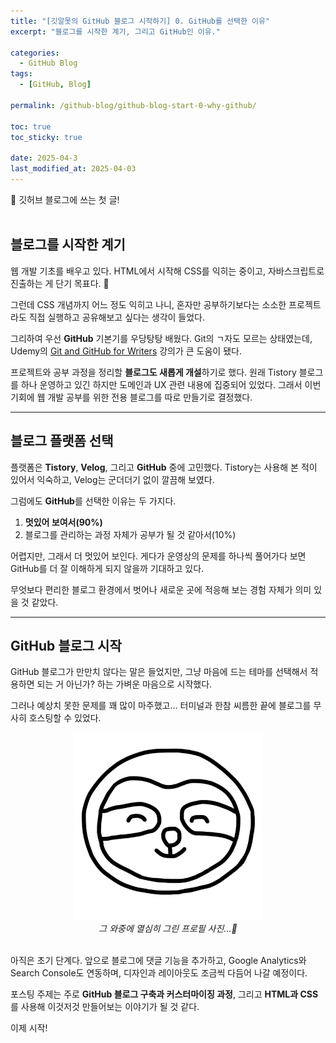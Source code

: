 ```yaml
---
title: "[깃알못의 GitHub 블로그 시작하기] 0. GitHub를 선택한 이유"
excerpt: "블로그를 시작한 계기, 그리고 GitHub인 이유."

categories:
  - GitHub Blog
tags:
  - [GitHub, Blog]

permalink: /github-blog/github-blog-start-0-why-github/

toc: true
toc_sticky: true

date: 2025-04-3
last_modified_at: 2025-04-03
---
```


🥳 깃허브 블로그에 쓰는 첫 글!
<br><br>

## 블로그를 시작한 계기

웹 개발 기초를 배우고 있다. HTML에서 시작해 CSS를 익히는 중이고, 자바스크립트로 진출하는 게 단기 목표다. 🐣

그런데 CSS 개념까지 어느 정도 익히고 나니, 혼자만 공부하기보다는 소소한 프로젝트라도 직접 실행하고 공유해보고 싶다는 생각이 들었다.

그리하여 우선 **GitHub** 기본기를 우당탕탕 배웠다. Git의 ㄱ자도 모르는 상태였는데, Udemy의 [Git and GitHub for Writers](https://www.udemy.com/course/git-and-github-for-writers/?couponCode=ST15MT20425G1) 강의가 큰 도움이 됐다.

프로젝트와 공부 과정을 정리할 **블로그도 새롭게 개설**하기로 했다. 원래 Tistory 블로그를 하나 운영하고 있긴 하지만 도메인과 UX 관련 내용에 집중되어 있었다. 그래서 이번 기회에 웹 개발 공부를 위한 전용 블로그를 따로 만들기로 결정했다.

---

## 블로그 플랫폼 선택

플랫폼은 **Tistory**, **Velog**, 그리고 **GitHub** 중에 고민했다. Tistory는 사용해 본 적이 있어서 익숙하고, Velog는 군더더기 없이 깔끔해 보였다.

그럼에도 **GitHub**를 선택한 이유는 두 가지다.

1. **멋있어 보여서(90%)**
2. 블로그를 관리하는 과정 자체가 공부가 될 것 같아서(10%)

어렵지만, 그래서 더 멋있어 보인다. 게다가 운영상의 문제를 하나씩 풀어가다 보면 GitHub를 더 잘 이해하게 되지 않을까 기대하고 있다. 

무엇보다 편리한 블로그 환경에서 벗어나 새로운 곳에 적응해 보는 경험 자체가 의미 있을 것 같았다.

---

## GitHub 블로그 시작

GitHub 블로그가 만만치 않다는 말은 들었지만, 그냥 마음에 드는 테마를 선택해서 적용하면 되는 거 아닌가? 하는 가벼운 마음으로 시작했다. 

그러나 예상치 못한 문제를 꽤 많이 마주했고… 터미널과 한참 씨름한 끝에 블로그를 무사히 호스팅할 수 있었다.

<p align="center">
<img src="/assets/images/posts_img/2025-04-03-github-blog-start-0/github-profile.png" alt="블로그 프로필 - 나무늘보 그림" width="300">
  <br>
  <em>그 와중에 열심히 그린 프로필 사진...🦥</em>
</p>
<br>
아직은 초기 단계다. 앞으로 블로그에 댓글 기능을 추가하고, Google Analytics와 Search Console도 연동하며, 디자인과 레이아웃도 조금씩 다듬어 나갈 예정이다.

포스팅 주제는 주로 **GitHub 블로그 구축과 커스터마이징 과정**, 그리고 **HTML과 CSS**를 사용해 이것저것 만들어보는 이야기가 될 것 같다.

이제 시작!